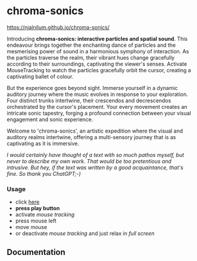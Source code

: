 # chroma-sonics

https://njalnilum.github.io/chroma-sonics/

Introducing **chroma-sonics: interactive particles and spatial sound**. This endeavour brings together the enchanting dance of particles and the mesmerising power of sound in a harmonious symphony of interaction. As the particles traverse the realm, their vibrant hues change gracefully according to their surroundings, captivating the viewer's senses. Activate MouseTracking to watch the particles gracefully orbit the cursor, creating a captivating ballet of colour.

But the experience goes beyond sight. Immerse yourself in a dynamic auditory journey where the music evolves in response to your exploration. Four distinct trunks intertwine, their crescendos and decrescendos orchestrated by the cursor's placement. Your every movement creates an intricate sonic tapestry, forging a profound connection between your visual engagement and sonic experience.

Welcome to 'chroma-sonics', an artistic expedition where the visual and auditory realms intertwine, offering a multi-sensory journey that is as captivating as it is immersive.

*I would certainly have thought of a text with so much pathos myself, but never to describe my own work. That would be too pretentious and intrusive. But hey, if the text was written by a good acquaintance, that's fine. So thank you ChatGPT;-)*

### Usage
- click [here](https://njalnilum.github.io/chroma-sonics/)
- **press play button**
- activate *mouse tracking*
- press mouse left
- move mouse
- or deactivate *mouse tracking* and just relax in *full screen*


## Documentation

